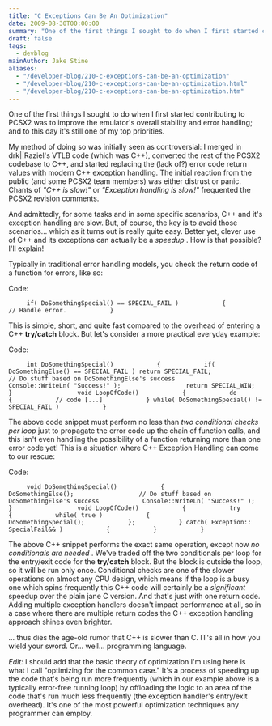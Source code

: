 ```yaml
---
title: "C Exceptions Can Be An Optimization"
date: 2009-08-30T00:00:00
summary: "One of the first things I sought to do when I first started contributing to PCSX2 was to improve the emulator's overall stability and error handling"
draft: false
tags:
  - devblog
mainAuthor: Jake Stine
aliases:
  - "/developer-blog/210-c-exceptions-can-be-an-optimization"
  - "/developer-blog/210-c-exceptions-can-be-an-optimization.html"
  - "/developer-blog/210-c-exceptions-can-be-an-optimization.htm"
---
```


One of the first things I sought to do when I first started contributing
to PCSX2 was to improve the emulator's overall stability and error
handling; and to this day it's still one of my top priorities.

My method of doing so was initially seen as controversial: I merged in
drk\|\|Raziel's VTLB code (which was C++), converted the rest of the
PCSX2 codebase to C++, and started replacing the (lack of?) error code
return values with modern C++ exception handling. The initial reaction
from the public (and some PCSX2 team members) was either distrust or
panic. Chants of *"C++ is slow!"* or *"Exception handling is slow!"*
frequented the PCSX2 revision comments.

And admittedly, for some tasks and in some specific scenarios, C++ and
it's exception handling are slow. But, of course, the key is to avoid
those scenarios... which as it turns out is really quite easy. Better
yet, clever use of C++ and its exceptions can actually be a *speedup* .
How is that possible? I'll explain!

Typically in traditional error handling models, you check the return
code of a function for errors, like so:

<!-- TODO - legacy -->

<div class="codeblock">

<div class="title">

Code:

</div>

<div class="body" dir="ltr">

`      if( DoSomethingSpecial() == SPECIAL_FAIL )            {            // Handle error.            }     `

</div>

</div>


This is simple, short, and quite fast compared to the overhead of
entering a C++ **try/catch** block. But let's consider a more practical
everyday example:

<div class="codeblock">

<div class="title">

Code:

</div>

<div class="body" dir="ltr">

`      int DoSomethingSpecial()            {            if( DoSomethingElse() == SPECIAL_FAIL ) return SPECIAL_FAIL;                  // Do stuff based on DoSomethingElse's success            Console::WriteLn( "Success!" );                  return SPECIAL_WIN;            }                  void LoopOfCode()            {            do            {            // code [...]            } while( DoSomethingSpecial() != SPECIAL_FAIL )            }     `

</div>

</div>


The above code snippet must perform no less than *two conditional checks
per loop* just to propagate the error code up the chain of function
calls, and this isn't even handling the possibility of a function
returning more than one error code yet! This is a situation where C++
Exception Handling can come to our rescue:

<div class="codeblock">

<div class="title">

Code:

</div>

<div class="body" dir="ltr">

`      void DoSomethingSpecial()            {            DoSomethingElse();                  // Do stuff based on DoSomethingElse's success            Console::WriteLn( "Success!" );            }                  void LoopOfCode()            {            try            {            while( true )            {            DoSomethingSpecial();            };            } catch( Exception:: SpecialFail&& )            {            }            }     `

</div>

</div>


The above C++ snippet performs the exact same operation, except now *no
conditionals are needed* . We've traded off the two conditionals per
loop for the entry/exit code for the **try/catch** block. But the block
is outside the loop, so it will be run only once. Conditional checks are
one of the slower operations on almost any CPU design, which means if
the loop is a busy one which spins frequently this C++ code will
certainly be a *significant* speedup over the plain jane C version. And
that's just with one return code. Adding multiple exception handlers
doesn't impact performance at all, so in a case where there are multiple
return codes the C++ exception handling approach shines even brighter.

... thus dies the age-old rumor that C++ is slower than C. IT's all in
how you wield your sword. Or... well... programming language.

*Edit:* I should add that the basic theory of optimization I'm using
here is what I call "optimizing for the common case." It's a process of
speeding up the code that's being run more frequently (which in our
example above is a typically error-free running loop) by offloading the
logic to an area of the code that's run much less frequently (the
exception handler's entry/exit overhead). It's one of the most powerful
optimization techniques any programmer can employ.
